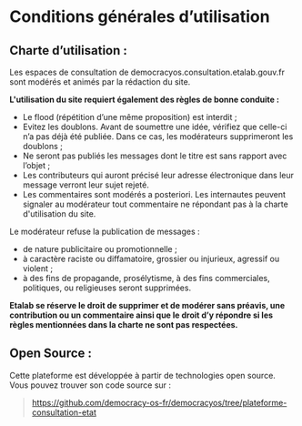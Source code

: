 Conditions générales d’utilisation
======

## Charte d’utilisation :

Les espaces de consultation de democracyos.consultation.etalab.gouv.fr sont modérés  et animés par la rédaction du site.


**L'utilisation du site requiert également des règles de bonne conduite :**  
- Le flood (répétition d’une même proposition) est interdit ;
- Evitez les doublons. Avant de soumettre une idée, vérifiez que celle-ci n’a pas déjà été publiée. Dans ce cas, les modérateurs supprimeront les doublons ;
- Ne seront pas publiés les messages dont le titre est sans rapport avec l’objet ;
- Les contributeurs qui auront précisé leur adresse électronique dans leur message verront leur sujet rejeté.
- Les commentaires sont modérés a posteriori. Les internautes peuvent signaler au modérateur tout commentaire ne répondant pas à la charte d'utilisation du site.

Le modérateur refuse la publication de messages :
- de nature publicitaire ou promotionnelle ;
- à caractère raciste ou diffamatoire, grossier ou injurieux, agressif ou violent ;
- à des fins de propagande, prosélytisme, à des fins  commerciales, politiques, ou religieuses seront supprimées.


**Etalab se réserve le droit de supprimer et de modérer sans préavis, une contribution ou un commentaire ainsi que le droit d’y répondre si les règles mentionnées dans la charte ne sont pas respectées.**

## Open Source :

Cette plateforme est développée à partir de technologies open source. Vous pouvez trouver son code source sur :
> https://github.com/democracy-os-fr/democracyos/tree/plateforme-consultation-etat
